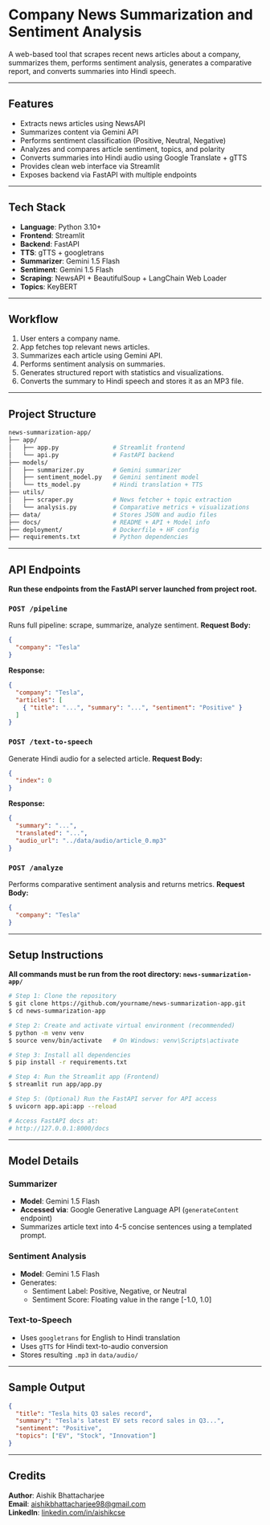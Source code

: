# Company News Summarization and Sentiment Analysis

A web-based tool that scrapes recent news articles about a company, summarizes them, performs sentiment analysis, generates a comparative report, and converts summaries into Hindi speech.

---

## Features

- Extracts news articles using NewsAPI
- Summarizes content via Gemini API
- Performs sentiment classification (Positive, Neutral, Negative)
- Analyzes and compares article sentiment, topics, and polarity
- Converts summaries into Hindi audio using Google Translate + gTTS
- Provides clean web interface via Streamlit
- Exposes backend via FastAPI with multiple endpoints

---

## Tech Stack

- **Language**: Python 3.10+
- **Frontend**: Streamlit
- **Backend**: FastAPI
- **TTS**: gTTS + googletrans
- **Summarizer**: Gemini 1.5 Flash
- **Sentiment**: Gemini 1.5 Flash
- **Scraping**: NewsAPI + BeautifulSoup + LangChain Web Loader
- **Topics**: KeyBERT

---

## Workflow

1. User enters a company name.
2. App fetches top relevant news articles.
3. Summarizes each article using Gemini API.
4. Performs sentiment analysis on summaries.
5. Generates structured report with statistics and visualizations.
6. Converts the summary to Hindi speech and stores it as an MP3 file.

---

## Project Structure

```bash
news-summarization-app/
├── app/
│   ├── app.py               # Streamlit frontend
│   └── api.py               # FastAPI backend
├── models/
│   ├── summarizer.py        # Gemini summarizer
│   ├── sentiment_model.py   # Gemini sentiment model
│   └── tts_model.py         # Hindi translation + TTS
├── utils/
│   ├── scraper.py           # News fetcher + topic extraction
│   └── analysis.py          # Comparative metrics + visualizations
├── data/                    # Stores JSON and audio files
├── docs/                    # README + API + Model info
├── deployment/              # Dockerfile + HF config
├── requirements.txt         # Python dependencies

```

---

## API Endpoints

**Run these endpoints from the FastAPI server launched from project root.**

### `POST /pipeline`

Runs full pipeline: scrape, summarize, analyze sentiment.
**Request Body:**

```json
{
  "company": "Tesla"
}
```

**Response:**

```json
{
  "company": "Tesla",
  "articles": [
    { "title": "...", "summary": "...", "sentiment": "Positive" }
  ]
}
```

### `POST /text-to-speech`

Generate Hindi audio for a selected article.
**Request Body:**

```json
{
  "index": 0
}
```

**Response:**

```json
{
  "summary": "...",
  "translated": "...",
  "audio_url": "../data/audio/article_0.mp3"
}
```

### `POST /analyze`

Performs comparative sentiment analysis and returns metrics.
**Request Body:**

```json
{
  "company": "Tesla"
}
```

---

## Setup Instructions

**All commands must be run from the root directory: `news-summarization-app/`**

```bash
# Step 1: Clone the repository
$ git clone https://github.com/yourname/news-summarization-app.git
$ cd news-summarization-app

# Step 2: Create and activate virtual environment (recommended)
$ python -m venv venv
$ source venv/bin/activate   # On Windows: venv\Scripts\activate

# Step 3: Install all dependencies
$ pip install -r requirements.txt

# Step 4: Run the Streamlit app (Frontend)
$ streamlit run app/app.py

# Step 5: (Optional) Run the FastAPI server for API access
$ uvicorn app.api:app --reload

# Access FastAPI docs at:
# http://127.0.0.1:8000/docs
```

---

## Model Details

### Summarizer

- **Model**: Gemini 1.5 Flash
- **Accessed via**: Google Generative Language API (`generateContent` endpoint)
- Summarizes article text into 4-5 concise sentences using a templated prompt.

### Sentiment Analysis

- **Model**: Gemini 1.5 Flash
- Generates:
  - Sentiment Label: Positive, Negative, or Neutral
  - Sentiment Score: Floating value in the range [-1.0, 1.0]

### Text-to-Speech

- Uses `googletrans` for English to Hindi translation
- Uses `gTTS` for Hindi text-to-audio conversion
- Stores resulting `.mp3` in `data/audio/`

---

## Sample Output

```json
{
  "title": "Tesla hits Q3 sales record",
  "summary": "Tesla's latest EV sets record sales in Q3...",
  "sentiment": "Positive",
  "topics": ["EV", "Stock", "Innovation"]
}
```

---

## Credits

**Author**: Aishik Bhattacharjee  
**Email**: [aishikbhattacharjee98@gmail.com](mailto:aishikbhattacharjee98@gmail.com)  
**LinkedIn**: [linkedin.com/in/aishikcse](https://linkedin.com/in/aishikcse)
